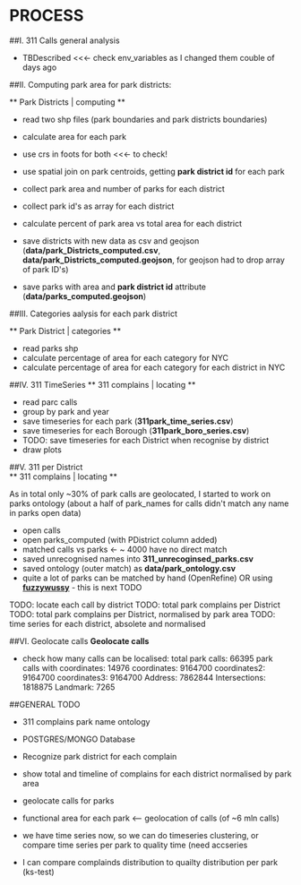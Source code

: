 PROCESS
=======
##I. 311 Calls general analysis
- TBDescribed <<<- check env_variables as I changed them couble of days ago

##II. Computing park area for park districts:

** Park Districts | computing **
- read two shp files (park boundaries and park districts boundaries)
- calculate area for each park
- use crs in foots for both  <<<- to check!
- use spatial join on park centroids, getting **park district id** for each park
- collect park area and number of parks for each district
- collect park id's as array for each district
- calculate percent of park area vs total area for each district

- save districts with new data  as csv and geojson (**data/park_Districts_computed.csv**, **data/park_Districts_computed.geojson**, for geojson had to drop array of park ID's)
- save parks with area and **park district id** attribute (**data/parks_computed.geojson**)

##III. Categories aalysis for each park district

** Park District | categories  **
- read parks shp
- calculate percentage of area for each category for NYC
- calculate percentage of area for each category for each district in NYC

##IV. 311 TimeSeries
** 311 complains | locating   **
- read parc calls
- group by park and year
- save timeseries for each park (**311park_time_series.csv**)
- save timeseries for each Borough (**311park_boro_series.csv**)
- TODO: save timeseries for each District when recognise by district
- draw plots

##V. 311 per District     
** 311 complains | locating   **

As in total only ~30% of park calls are geolocated, I started to work on parks ontology (about a half of park_names for calls didn't match any name in parks open data)

- open calls
- open parks_computed (with PDistrict column added)
- matched calls vs parks <- ~ 4000 have no direct match
- saved unrecognised names into **311_unrecoginsed_parks.csv**
- saved ontology (outer match) as **data/park_ontology.csv**
- quite a lot of parks can be matched by hand (OpenRefine) OR using **[fuzzywussy](https://github.com/seatgeek/fuzzywuzzy)** - this is next TODO

TODO: locate each call by district
TODO: total park complains per District
TODO: total park complains per District, normalised by park area
TODO: time series for each district, absolete and normalised

##VI. Geolocate calls
**Geolocate calls**
- check how many calls can be localised:
total
park calls:  66395
park calls with coordinates:  14976
coordinates:  9164700
coordinates2:  9164700
coordinates3:  9164700
Address:  7862844
Intersections:  1818875
Landmark:  7265

##GENERAL TODO

- 311 complains park name ontology
- POSTGRES/MONGO Database
- Recognize park district for each complain
- show total and timeline of complains for each district normalised by park area
- geolocate calls for parks
- functional area for each park <-- geolocation of calls (of ~6 mln calls)


- we have time series now, so we can do timeseries clustering, or compare time series per park to quality time (need accseries
- I can compare complainds distribution to quailty distribution per park (ks-test)